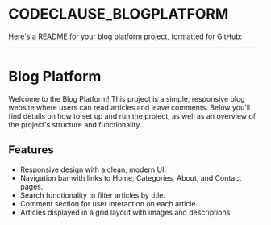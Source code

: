 # CODECLAUSE_BLOGPLATFORM
Here's a README for your blog platform project, formatted for GitHub:

---

# Blog Platform

Welcome to the Blog Platform! This project is a simple, responsive blog website where users can read articles and leave comments. Below you'll find details on how to set up and run the project, as well as an overview of the project's structure and functionality.

## Features
- Responsive design with a clean, modern UI.
- Navigation bar with links to Home, Categories, About, and Contact pages.
- Search functionality to filter articles by title.
- Comment section for user interaction on each article.
- Articles displayed in a grid layout with images and descriptions.



